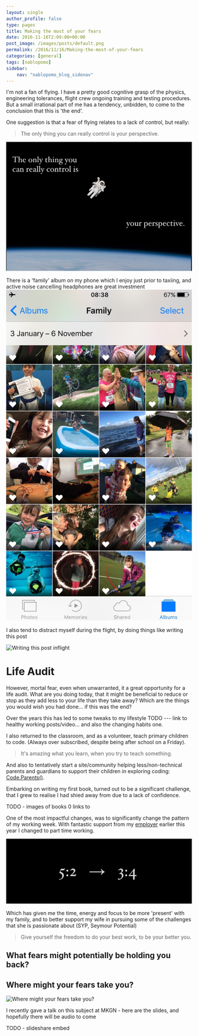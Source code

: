 ```yaml
---
layout: single
author_profile: false
type: pages
title: Making the most of your fears
date: 2016-11-16T2:09:00+00:00
post_image: /images/posts/default.png
permalink: /2016/11/16/Making-the-most-of-your-fears
categories: [general]
tags: [nablopomo]
sidebar:
    nav: "nablopomo_blog_sidenav"
---
```

I'm not a fan of flying. I have a pretty good cognitive grasp of the physics, engineering tolerances, flight crew ongoing training and testing procedures. But a small irrational part of me has a tendency, unbidden, to come to the conclusion that this is 'the end'.

One suggestion is that a fear of flying relates to a lack of control, but really: 

>The only thing you can really control is your perspective. 

![Perspective](/images/posts/NaBloPoMo16-perspective.jpg)

There is a 'family' album on my phone which I enjoy just prior to taxiing, and active noise cancelling headphones are great investment 
![Family album](/images/posts/NaBloPoMo16-family.jpg)

I also tend to distract myself during the flight, by doing things like writing this post

![Writing this post inflight](/images/posts/NaBloPoMo16-inflight.jpg )

# Life Audit
However, mortal fear, even when unwarranted, it a great opportunity for a life audit.
What are you doing today, that it might be beneficial to reduce or stop as they add less to your life than they take away?
Which are the things you would wish you had done... if this was the end?

Over the years this has led to some tweaks to my lifestyle
TODO --- link to healthy working posts/video... and also the changing habits one. 

I also returned to the classroom, and as a volunteer, teach primary children to code. (Always over subscribed, despite being after school on a Friday).
>It's amazing what you learn, when you try to teach something.

And also to tentatively start a site/community helping less/non-technical parents and guardians to support their children in exploring coding: [Code.Parents()](https://codeparents.org).
 
Embarking on writing my first book, turned out to be a significant challenge, that I grew to realise I had shied away from due to a lack of confidence. 

TODO - images of books 0 links to

One of the most impactful changes, was to significantly change the pattern of my working week. With fantastic support from my [employer](http://amplience.com) earlier this year I changed to part time working.

![5:2 --> 3:4](/images/posts/NaBloPoMo16-ratio.jpg)

Which has given me the time, energy and focus to be more 'present' with my family, and to better support my wife in pursuing some of the challenges that she is passionate about (SYP, Seymour Potential)

 > Give yourself the freedom 
to do your best work, 
to be your better you.

## What fears might potentially be holding you back?

## Where might your fears take you?


![Where might your fears take you?](/images/posts/NaBloPoMo16-runway.jpg)


I recently gave a talk on this subject at MKGN - here are the slides, and hopefully there will be audio to come

TODO - slideshare embed
